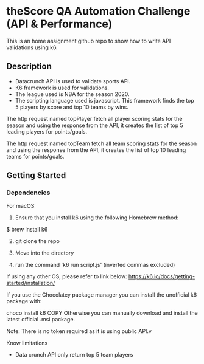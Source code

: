 # theScore QA Automation Challenge (API & Performance)

This is an home assignment github repo to show how to write API validations using k6.

## Description

- Datacrunch API is used to validate sports API. 
- K6 framework is used for validations.
- The league used is NBA for the season 2020. 
- The scripting language used is javascript. This framework finds the top 5 players by score and top 10 teams by wins.

The http request named topPlayer fetch all player scoring stats for the season and using the response from the API, it creates the list of top 5 leading players for points/goals.

The http request named topTeam fetch all team scoring stats for the season and using the response from the API, it creates the list of top 10 leading teams for points/goals.

## Getting Started

### Dependencies

For macOS:

1. Ensure that you install k6 using the following
Homebrew method:

  $ brew install k6

2. git clone the repo

3. Move into the directory

4. run the command 'k6 run script.js' (inverted commas excluded)

If using any other OS, please refer to link below:
https://k6.io/docs/getting-started/installation/

If you use the Chocolatey package manager you can install the unofficial k6 package with:

choco install k6
COPY
Otherwise you can manually download and install the latest official .msi package.

Note:
There is no token required as it is using public API.v

Know limitations
- Data crunch API only return top 5 team players 
